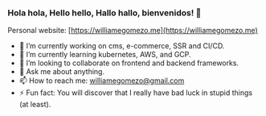 ### Hola hola, Hello hello, Hallo hallo, bienvenidos! 👋


Personal website: [https://williamegomezo.me](https://williamegomezo.me)

- 🔭 I’m currently working on cms, e-commerce, SSR and CI/CD.
- 🌱 I’m currently learning kubernetes, AWS, and GCP.
- 👯 I’m looking to collaborate on frontend and backend frameworks.
- 💬 Ask me about anything.
- 📫 How to reach me: williamegomezo@gmail.com
- ⚡ Fun fact: You will discover that I really have bad luck in stupid things (at least).
